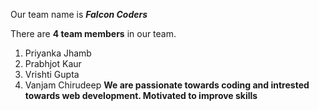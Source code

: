 Our team name is _**Falcon Coders**_

There are **4 team members** in our team.
1. Priyanka Jhamb
2. Prabhjot Kaur
3. Vrishti Gupta
4. Vanjam Chirudeep
**We are passionate towards coding and intrested towards web development. Motivated to improve skills**
